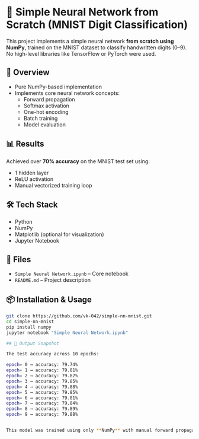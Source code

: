 # 🧠 Simple Neural Network from Scratch (MNIST Digit Classification)

This project implements a simple neural network **from scratch using NumPy**, trained on the MNIST dataset to classify handwritten digits (0–9). No high-level libraries like TensorFlow or PyTorch were used.

## 🚀 Overview
- Pure NumPy-based implementation
- Implements core neural network concepts:
  - Forward propagation
  - Softmax activation
  - One-hot encoding
  - Batch training
  - Model evaluation

## 📊 Results
Achieved over **70% accuracy** on the MNIST test set using:
- 1 hidden layer
- ReLU activation
- Manual vectorized training loop

## 🛠️ Tech Stack
- Python
- NumPy
- Matplotlib (optional for visualization)
- Jupyter Notebook

## 📁 Files
- `Simple Neural Network.ipynb` – Core notebook
- `README.md` – Project description

## 📦 Installation & Usage
```bash
git clone https://github.com/vk-042/simple-nn-mnist.git
cd simple-nn-mnist
pip install numpy
jupyter notebook "Simple Neural Network.ipynb"

## 📌 Output Snapshot

The test accuracy across 10 epochs:

epoch= 0 → accuracy: 79.74%
epoch= 1 → accuracy: 79.81%
epoch= 2 → accuracy: 79.82%
epoch= 3 → accuracy: 79.85%
epoch= 4 → accuracy: 79.88%
epoch= 5 → accuracy: 79.85%
epoch= 6 → accuracy: 79.81%
epoch= 7 → accuracy: 79.84%
epoch= 8 → accuracy: 79.89%
epoch= 9 → accuracy: 79.88%


This model was trained using only **NumPy** with manual forward propagation and weight updates.




